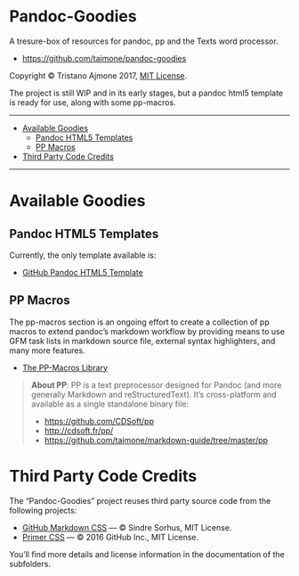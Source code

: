 Pandoc-Goodies
==============

A tresure-box of resources for pandoc, pp and the Texts word processor.

-   <https://github.com/tajmone/pandoc-goodies>

Copyright © Tristano Ajmone 2017, [MIT License](./LICENSE).

The project is still WIP and in its early stages, but a pandoc html5 template is ready for use, along with some pp-macros.

------------------------------------------------------------------------

<!-- #toc -->
-   [Available Goodies](#available-goodies)
    -   [Pandoc HTML5 Templates](#pandoc-html5-templates)
    -   [PP Macros](#pp-macros)
-   [Third Party Code Credits](#third-party-code-credits)

<!-- /toc -->

------------------------------------------------------------------------

Available Goodies
=================

Pandoc HTML5 Templates
----------------------

Currently, the only template available is:

-   [GitHub Pandoc HTML5 Template](./templates/html5/github/)

PP Macros
---------

The pp-macros section is an ongoing effort to create a collection of pp macros to extend pandoc’s markdown workflow by providing means to use GFM task lists in markdown source file, external syntax highlighters, and many more features.

-   [The PP-Macros Library](./pp/)

> **About PP**: PP is a text preprocessor designed for Pandoc (and more generally Markdown and reStructuredText). It’s cross-platform and available as a single standalone binary file:
>
> -   <https://github.com/CDSoft/pp>
> -   <http://cdsoft.fr/pp/>
> -   <https://github.com/tajmone/markdown-guide/tree/master/pp>

Third Party Code Credits
========================

The “Pandoc-Goodies” project reuses third party source code from the following projects:

-   [GitHub Markdown CSS](https://github.com/sindresorhus/github-markdown-css) — © Sindre Sorhus, MIT License.
-   [Primer CSS](https://github.com/primer/primer-css) — © 2016 GitHub Inc., MIT License.

You’ll find more details and license information in the documentation of the subfolders.
